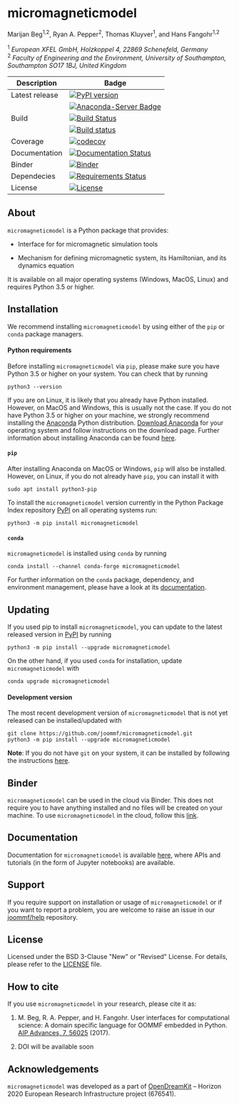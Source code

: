 # micromagneticmodel
Marijan Beg<sup>1,2</sup>, Ryan A. Pepper<sup>2</sup>, Thomas Kluyver<sup>1</sup>, and Hans Fangohr<sup>1,2</sup>

<sup>1</sup> *European XFEL GmbH, Holzkoppel 4, 22869 Schenefeld, Germany*  
<sup>2</sup> *Faculty of Engineering and the Environment, University of Southampton, Southampton SO17 1BJ, United Kingdom*  

| Description | Badge |
| --- | --- |
| Latest release | [![PyPI version](https://badge.fury.io/py/micromagneticmodel.svg)](https://badge.fury.io/py/micromagneticmodel) |
|                | [![Anaconda-Server Badge](https://anaconda.org/conda-forge/micromagneticmodel/badges/version.svg)](https://anaconda.org/conda-forge/micromagneticmodel) |
| Build | [![Build Status](https://travis-ci.org/joommf/micromagneticmodel.svg?branch=master)](https://travis-ci.org/joommf/micromagneticmodel) |
|       | [![Build status](https://ci.appveyor.com/api/projects/status/8umknqjg7cvlupsk?svg=true)](https://ci.appveyor.com/project/marijanbeg/micromagneticmodel) |
| Coverage | [![codecov](https://codecov.io/gh/joommf/micromagneticmodel/branch/master/graph/badge.svg)](https://codecov.io/gh/joommf/micromagneticmodel) |
| Documentation | [![Documentation Status](https://readthedocs.org/projects/micromagneticmodel/badge/?version=latest)](http://micromagneticmodel.readthedocs.io/en/latest/?badge=latest) |
| Binder | [![Binder](https://mybinder.org/badge.svg)](https://mybinder.org/v2/gh/joommf/micromagneticmodel/master?filepath=index.ipynb) |
| Dependecies | [![Requirements Status](https://requires.io/github/joommf/micromagneticmodel/requirements.svg?branch=master)](https://requires.io/github/joommf/micromagneticmodel/requirements/?branch=master) |
| License | [![License](https://img.shields.io/badge/License-BSD%203--Clause-blue.svg)](https://opensource.org/licenses/BSD-3-Clause) |

## About

`micromagneticmodel` is a Python package that provides:

- Interface for for micromagnetic simulation tools

- Mechanism for defining micromagnetic system, its Hamiltonian, and its dynamics equation

It is available on all major operating systems (Windows, MacOS, Linux) and requires Python 3.5 or higher.

## Installation

We recommend installing `micromagneticmodel` by using either of the `pip` or `conda` package managers.

#### Python requirements

Before installing `micromagneticmodel` via `pip`, please make sure you have Python 3.5 or higher on your system. You can check that by running

    python3 --version

If you are on Linux, it is likely that you already have Python installed. However, on MacOS and Windows, this is usually not the case. If you do not have Python 3.5 or higher on your machine, we strongly recommend installing the [Anaconda](https://www.anaconda.com/) Python distribution. [Download Anaconda](https://www.anaconda.com/download) for your operating system and follow instructions on the download page. Further information about installing Anaconda can be found [here](https://conda.io/docs/user-guide/install/download.html).

#### `pip`

After installing Anaconda on MacOS or Windows, `pip` will also be installed. However, on Linux, if you do not already have `pip`, you can install it with

    sudo apt install python3-pip

To install the `micromagneticmodel` version currently in the Python Package Index repository [PyPI](https://pypi.org/project/micromagneticmodel/) on all operating systems run:

    python3 -m pip install micromagneticmodel

#### `conda`

`micromagneticmodel` is installed using `conda` by running

    conda install --channel conda-forge micromagneticmodel

For further information on the `conda` package, dependency, and environment management, please have a look at its [documentation](https://conda.io/docs/). 

## Updating

If you used pip to install `micromagneticmodel`, you can update to the latest released version in [PyPI](https://pypi.org/project/micromagneticmodel/) by running

    python3 -m pip install --upgrade micromagneticmodel

On the other hand, if you used `conda` for installation, update `micromagneticmodel` with

    conda upgrade micromagneticmodel

#### Development version

The most recent development version of `micromagneticmodel` that is not yet released can be installed/updated with

    git clone https://github.com/joommf/micromagneticmodel.git
    python3 -m pip install --upgrade micromagneticmodel

**Note**: If you do not have `git` on your system, it can be installed by following the instructions [here](https://git-scm.com/book/en/v2/Getting-Started-Installing-Git).

## Binder

`micromagneticmodel` can be used in the cloud via Binder. This does not require you to have anything installed and no files will be created on your machine. To use `micromagneticmodel` in the cloud, follow this [link](https://mybinder.org/v2/gh/joommf/micromagneticmodel/master?filepath=index.ipynb).

## Documentation

Documentation for `micromagneticmodel` is available [here](http://micromagneticmodel.readthedocs.io/en/latest/?badge=latest), where APIs and tutorials (in the form of Jupyter notebooks) are available.

## Support

If you require support on installation or usage of `micromagneticmodel` or if you want to report a problem, you are welcome to raise an issue in our [joommf/help](https://github.com/joommf/help) repository.

## License

Licensed under the BSD 3-Clause "New" or "Revised" License. For details, please refer to the [LICENSE](LICENSE) file.

## How to cite

If you use `micromagneticmodel` in your research, please cite it as:

1. M. Beg, R. A. Pepper, and H. Fangohr. User interfaces for computational science: A domain specific language for OOMMF embedded in Python. [AIP Advances, 7, 56025](http://aip.scitation.org/doi/10.1063/1.4977225) (2017).

2. DOI will be available soon

## Acknowledgements

`micromagneticmodel` was developed as a part of [OpenDreamKit](http://opendreamkit.org/) – Horizon 2020 European Research Infrastructure project (676541).
